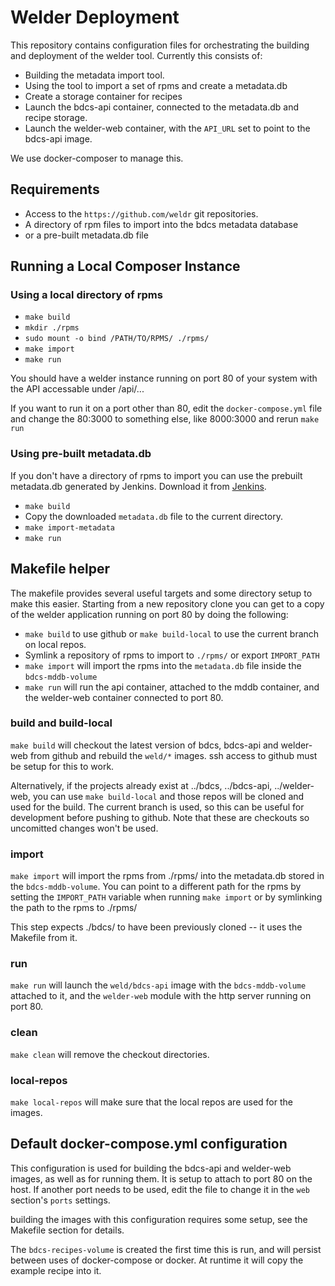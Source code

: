 # Welder Deployment

This repository contains configuration files for orchestrating the building and
deployment of the welder tool. Currently this consists of:

 * Building the metadata import tool.
 * Using the tool to import a set of rpms and create a metadata.db
 * Create a storage container for recipes
 * Launch the bdcs-api container, connected to the metadata.db and recipe storage.
 * Launch the welder-web container, with the `API_URL` set to point to the bdcs-api image.

We use docker-composer to manage this.

## Requirements

 * Access to the `https://github.com/weldr` git repositories.
 * A directory of rpm files to import into the bdcs metadata database
 * or a pre-built metadata.db file

## Running a Local Composer Instance

### Using a local directory of rpms

 * `make build`
 * `mkdir ./rpms`
 * `sudo mount -o bind /PATH/TO/RPMS/ ./rpms/`
 * `make import`
 * `make run`

You should have a welder instance running on port 80 of your system with the
API accessable under /api/...

If you want to run it on a port other than 80, edit the `docker-compose.yml`
file and change the 80:3000 to something else, like 8000:3000 and rerun `make
run`

### Using pre-built metadata.db

If you don't have a directory of rpms to import you can use the prebuilt metadata.db
generated by Jenkins. Download it from
[Jenkins](http://jenkins.install.bos.redhat.com/view/Composer/job/import-centos7/lastSuccessfulBuild/artifact/mddb/metadata.db).

 * `make build`
 * Copy the downloaded `metadata.db` file to the current directory.
 * `make import-metadata`
 * `make run`

## Makefile helper

The makefile provides several useful targets and some directory setup to make
this easier. Starting from a new repository clone you can get to a copy of the
welder application running on port 80 by doing the following:

 * `make build` to use github or `make build-local` to use the current branch on local repos.
 * Symlink a repository of rpms to import to `./rpms/` or export `IMPORT_PATH`
 * `make import` will import the rpms into the `metadata.db` file inside the `bdcs-mddb-volume`
 * `make run` will run the api container, attached to the mddb container, and the welder-web
   container connected to port 80.

### build and build-local

`make build` will checkout the latest version of bdcs, bdcs-api and
welder-web from github and rebuild the `weld/*` images. ssh access to github
must be setup for this to work.

Alternatively, if the projects already exist at ../bdcs, ../bdcs-api,
../welder-web, you can use `make build-local` and those repos will be cloned
and used for the build. The current branch is used, so this can be useful for
development before pushing to github. Note that these are checkouts so
uncomitted changes won't be used.

### import

`make import` will import the rpms from ./rpms/ into the metadata.db stored in
the `bdcs-mddb-volume`.  You can point to a different path for the rpms by
setting the `IMPORT_PATH` variable when running `make import` or by symlinking
the path to the rpms to ./rpms/

This step expects ./bdcs/ to have been previously cloned -- it uses the
Makefile from it.

### run

`make run` will launch the `weld/bdcs-api` image with the `bdcs-mddb-volume`
attached to it, and the `welder-web` module with the http server
running on port 80.

### clean

`make clean` will remove the checkout directories.

### local-repos

`make local-repos` will make sure that the local repos are used for the images.


## Default docker-compose.yml configuration

This configuration is used for building the bdcs-api and welder-web images, as
well as for running them. It is setup to attach to port 80 on the host. If
another port needs to be used, edit the file to change it in the `web`
section's `ports` settings.

building the images with this configuration requires some setup, see the
Makefile section for details.

The `bdcs-recipes-volume` is created the first time this is run, and will
persist between uses of docker-compose or docker. At runtime it will copy the
example recipe into it.


